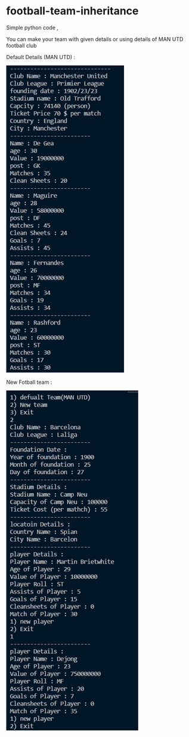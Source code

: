 # football-team-inheritance
Simple python code ,

You can make your team with given details or using details of MAN UTD football club

Default Details (MAN UTD) :

![](https://github.com/Abtinz/football-team-inheritance/blob/main/FOOTBALL%20DEFUALT.png)

New Fotball team :

![](https://github.com/Abtinz/football-team-inheritance/blob/main/FOOTBALL%20MANUAL.png)
